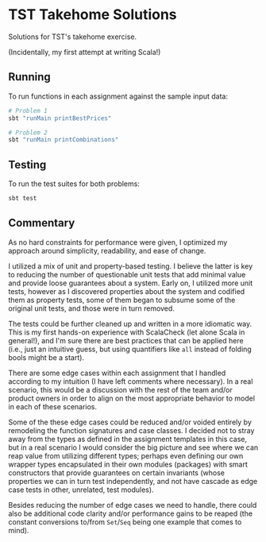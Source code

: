 # TST Takehome Solutions

Solutions for TST's takehome exercise.

(Incidentally, my first attempt at writing Scala!)

## Running

To run functions in each assignment against the sample input data:

```bash
# Problem 1
sbt "runMain printBestPrices"

# Problem 2
sbt "runMain printCombinations"
```

## Testing

To run the test suites for both problems:

```bash
sbt test
```

## Commentary

As no hard constraints for performance were given, I optimized my approach around simplicity, readability, and ease of change.

I utilized a mix of unit and property-based testing. I believe the latter is key to reducing the number of questionable unit tests that add minimal value and provide loose guarantees about a system. Early on, I utilized more unit tests, however as I discovered properties about the system and codified them as property tests, some of them began to subsume some of the original unit tests, and those were in turn removed.

The tests could be further cleaned up and written in a more idiomatic way. This is my first hands-on experience with ScalaCheck (let alone Scala in general!), and I'm sure there are best practices that can be applied here (i.e., just an intuitive guess, but using quantifiers like `all` instead of folding bools might be a start).

There are some edge cases within each assignment that I handled according to my intuition (I have left comments where necessary). In a real scenario, this would be a discussion with the rest of the team and/or product owners in order to align on the most appropriate behavior to model in each of these scenarios. 

Some of the these edge cases could be reduced and/or voided entirely by remodeling the function signatures and case classes. I decided not to stray away from the types as defined in the assignment templates in this case, but in a real scenario I would consider the big picture and see where we can reap value from utilizing different types; perhaps even defining our own wrapper types encapsulated in their own modules (packages) with smart constructors that provide guarantees on certain invariants (whose properties we can in turn test independently, and not have cascade as edge case tests in other, unrelated, test modules).

Besides reducing the number of edge cases we need to handle, there could also be additional code clarity and/or performance gains to be reaped (the constant conversions to/from `Set`/`Seq` being one example that comes to mind).

